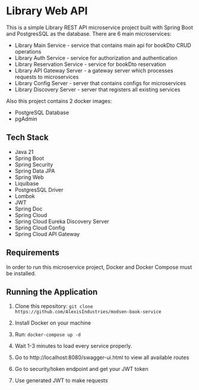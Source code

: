 # Library Web API 

This is a simple Library REST API microservice project built with Spring Boot and PostgresSQL as the database. There are 6 main microservices:

- Library Main Service - service that contains main api for bookDto CRUD operations
- Library Auth Service - service for authorization and authentication
- Library Reservation Service - service for bookDto reservation
- Library API Gateway Server - a gateway server which processes requests to microservices
- Library Config Server - server that contains configs for microservices
- Library Discovery Server - server that registers all existing services

Also this project contains 2 docker images:

- PostgreSQL Database
- pgAdmin

## Tech Stack

- Java 21
- Spring Boot
- Spring Security
- Spring Data JPA
- Spring Web
- Liquibase
- PostgresSQL Driver
- Lombok
- JWT
- Spring Doc
- Spring Cloud
- Spring Cloud Eureka Discovery Server
- Spring Cloud Config
- Spring Cloud API Gateway

## Requirements

In order to run this microservice project, Docker and Docker Compose must be installed.

## Running the Application

1. Clone this repository:
   ```git clone https://github.com/AlexisIndustries/modsen-book-service```

2. Install Docker on your machine
3. Run:
   ```docker-compose up -d```
4. Wait 1-3 minutes to load every service properly.
5. Go to http://localhost:8080/swagger-ui.html to view all available routes
6. Go to security/token endpoint and get your JWT token
7. Use generated JWT to make requests
